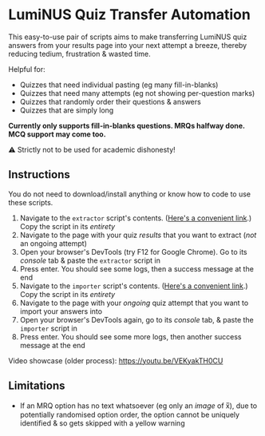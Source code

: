 # LumiNUS Quiz Transfer Automation

This easy-to-use pair of scripts aims to make transferring LumiNUS quiz answers from your results page into your next attempt a breeze, thereby reducing tedium, frustration & wasted time.

Helpful for:

- Quizzes that need individual pasting (eg many fill-in-blanks)
- Quizzes that need many attempts (eg not showing per-question marks)
- Quizzes that randomly order their questions & answers
- Quizzes that are simply long

**Currently only supports fill-in-blanks questions. MRQs halfway done. MCQ support may come too.**

⚠️ Strictly not to be used for academic dishonesty!

## Instructions

You do not need to download/install anything or know how to code to use these scripts.

1. Navigate to the `extractor` script's contents. ([Here's a convenient link](https://raw.githubusercontent.com/Cloud7050/js-lumitransfer/master/extractor.js).) Copy the script in its *entirety*
2. Navigate to the page with your quiz *results* that you want to extract (*not* an ongoing attempt)
3. Open your browser's DevTools (try F12 for Google Chrome). Go to its *console* tab & paste the `extractor` script in
4. Press enter. You should see some logs, then a success message at the end
5. Navigate to the `importer` script's contents. ([Here's a convenient link](https://raw.githubusercontent.com/Cloud7050/js-lumitransfer/master/importer.js).) Copy the script in its *entirety*
6. Navigate to the page with your *ongoing* quiz attempt that you want to import your answers into
7. Open your browser's DevTools again, go to its *console* tab, & paste the `importer` script in
8. Press enter. You should see some more logs, then another success message at the end

Video showcase (older process): <https://youtu.be/VEKyakTH0CU>

## Limitations

- If an MRQ option has no text whatsoever (eg only an *image* of x̅), due to potentially randomised option order, the option cannot be uniquely identified & so gets skipped with a yellow warning
